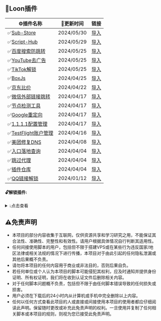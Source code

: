 ## 🎈Loon插件
| ⚙插件名称 | 📌更新时间 | 链接 |
| - | - | - |
| ✅[Sub-Store](https://raw.githubusercontent.com/mphin/proxy_tools/main/loon/plugin/sub_store.plugin) | 2024/05/30 | [导入](https://www.nsloon.com/openloon/import?plugin=https://raw.githubusercontent.com/mphin/proxy_tools/main/loon/plugin/sub_store.plugin) |
| ✅[Script-Hub](https://raw.githubusercontent.com/mphin/proxy_tools/main/loon/plugin/script_hub.plugin) | 2024/05/29 | [导入](https://www.nsloon.com/openloon/import?plugin=https://raw.githubusercontent.com/mphin/proxy_tools/main/loon/plugin/script_hub.plugin) |
| ✅[百度搜索防跳转](https://raw.githubusercontent.com/mphin/proxy_tools/main/loon/plugin/baidu_redirect.plugin) | 2024/05/25 | [导入](https://www.nsloon.com/openloon/import?plugin=https://raw.githubusercontent.com/mphin/proxy_tools/main/loon/plugin/baidu_redirect.plugin) |
| ✅[YouTube去广告](https://raw.githubusercontent.com/mphin/proxy_tools/main/loon/plugin/youtube_remove_ads.plugin) | 2024/05/25 | [导入](https://www.nsloon.com/openloon/import?plugin=https://raw.githubusercontent.com/mphin/proxy_tools/main/loon/plugin/youtube_remove_ads.plugin) |
| ✅[TikTok解锁](https://raw.githubusercontent.com/mphin/proxy_tools/main/loon/plugin/tiktok_redirect.plugin) | 2024/05/25 | [导入](https://www.nsloon.com/openloon/import?plugin=https://raw.githubusercontent.com/mphin/proxy_tools/main/loon/plugin/tiktok_redirect.plugin) |
| ✅[BoxJs](https://raw.githubusercontent.com/mphin/proxy_tools/main/loon/plugin/boxjs.plugin) | 2024/04/25 | [导入](https://www.nsloon.com/openloon/import?plugin=https://raw.githubusercontent.com/mphin/proxy_tools/main/loon/plugin/boxjs.plugin) |
| ✅[京东比价](https://raw.githubusercontent.com/mphin/proxy_tools/main/loon/plugin/jd_price.plugin) | 2024/04/22 | [导入](https://www.nsloon.com/openloon/import?plugin=https://raw.githubusercontent.com/mphin/proxy_tools/main/loon/plugin/jd_price.plugin) |
| ✅[微信外部链接跳转](https://raw.githubusercontent.com/mphin/proxy_tools/main/loon/plugin/weixin_redirect.plugin) | 2024/04/17 | [导入](https://www.nsloon.com/openloon/import?plugin=https://raw.githubusercontent.com/mphin/proxy_tools/main/loon/plugin/weixin_redirect.plugin) |
| ✅[节点检测工具](https://raw.githubusercontent.com/mphin/proxy_tools/main/loon/plugin/loon_node_tool.plugin) | 2024/04/17 | [导入](https://www.nsloon.com/openloon/import?plugin=https://raw.githubusercontent.com/mphin/proxy_tools/main/loon/plugin/loon_node_tool.plugin) |
| ✅[Google重定向](https://raw.githubusercontent.com/mphin/proxy_tools/main/loon/plugin/google_redirect.plugin) | 2024/04/17 | [导入](https://www.nsloon.com/openloon/import?plugin=https://raw.githubusercontent.com/mphin/proxy_tools/main/loon/plugin/google_redirect.plugin) |
| ✅[1.1.1.1配置管理](https://raw.githubusercontent.com/mphin/proxy_tools/main/loon/plugin/1.1.1.1.plugin) | 2024/04/17 | [导入](https://www.nsloon.com/openloon/import?plugin=https://raw.githubusercontent.com/mphin/proxy_tools/main/loon/plugin/1.1.1.1.plugin) |
| ✅[TestFlight账户管理](https://raw.githubusercontent.com/mphin/proxy_tools/main/loon/plugin/tf_account.plugin) | 2024/04/16 | [导入](https://www.nsloon.com/openloon/import?plugin=https://raw.githubusercontent.com/mphin/proxy_tools/main/loon/plugin/tf_account.plugin) |
| ✅[美团修复DNS](https://raw.githubusercontent.com/mphin/proxy_tools/main/loon/plugin/meituan_fix.plugin) | 2024/04/08 | [导入](https://www.nsloon.com/openloon/import?plugin=https://raw.githubusercontent.com/mphin/proxy_tools/main/loon/plugin/meituan_fix.plugin) |
| ✅[入口落地查询](https://raw.githubusercontent.com/mphin/proxy_tools/main/loon/plugin/loon_netisp.plugin) | 2024/04/04 | [导入](https://www.nsloon.com/openloon/import?plugin=https://raw.githubusercontent.com/mphin/proxy_tools/main/loon/plugin/loon_netisp.plugin) |
| ✅[跳过代理](https://raw.githubusercontent.com/mphin/proxy_tools/main/loon/plugin/loon_general.plugin) | 2024/04/04 | [导入](https://www.nsloon.com/openloon/import?plugin=https://raw.githubusercontent.com/mphin/proxy_tools/main/loon/plugin/loon_general.plugin) |
| ✅[插件仓库](https://raw.githubusercontent.com/mphin/proxy_tools/main/loon/plugin/loon_gallery.plugin) | 2024/04/04 | [导入](https://www.nsloon.com/openloon/import?plugin=https://raw.githubusercontent.com/mphin/proxy_tools/main/loon/plugin/loon_gallery.plugin) |
| ✅[QQ链接解锁](https://raw.githubusercontent.com/mphin/proxy_tools/main/loon/plugin/qq_redirect.plugin) | 2024/01/12 | [导入](https://www.nsloon.com/openloon/import?plugin=https://raw.githubusercontent.com/mphin/proxy_tools/main/loon/plugin/qq_redirect.plugin) |
#### 🔓解锁插件:
<details>
<summary>👆︎点击查看</summary>
<ul>

| 🔓插件名称 | 📌更新时间 | 链接 |
| - | - | - |
| ✅[酷我音乐&畅听解锁](https://raw.githubusercontent.com/mphin/proxy_tools/main/loon/plugin/kuwo.plugin) | 2024/05/30 | [导入](https://www.nsloon.com/openloon/import?plugin=https://raw.githubusercontent.com/mphin/proxy_tools/main/loon/plugin/kuwo.plugin) |
| ✅[Documents解锁](https://raw.githubusercontent.com/mphin/proxy_tools/main/loon/plugin/documents.plugin) | 2024/05/30 | [导入](https://www.nsloon.com/openloon/import?plugin=https://raw.githubusercontent.com/mphin/proxy_tools/main/loon/plugin/documents.plugin) |
| ✅[网易云音乐解锁](https://raw.githubusercontent.com/mphin/proxy_tools/main/loon/plugin/wangyiyun.plugin) | 2024/05/25 | [导入](https://www.nsloon.com/openloon/import?plugin=https://raw.githubusercontent.com/mphin/proxy_tools/main/loon/plugin/wangyiyun.plugin) |
| ✅[芒果TV解锁](https://raw.githubusercontent.com/mphin/proxy_tools/main/loon/plugin/mangguotv.plugin) | 2024/05/25 | [导入](https://www.nsloon.com/openloon/import?plugin=https://raw.githubusercontent.com/mphin/proxy_tools/main/loon/plugin/mangguotv.plugin) |
| ✅[Gp4o解锁](https://raw.githubusercontent.com/mphin/proxy_tools/main/loon/plugin/gp4o.plugin) | 2024/05/19 | [导入](https://www.nsloon.com/openloon/import?plugin=https://raw.githubusercontent.com/mphin/proxy_tools/main/loon/plugin/gp4o.plugin) |
| ✅[彩云天气解锁](https://raw.githubusercontent.com/mphin/proxy_tools/main/loon/plugin/caiyuntianqi.plugin) | 2024/04/26 | [导入](https://www.nsloon.com/openloon/import?plugin=https://raw.githubusercontent.com/mphin/proxy_tools/main/loon/plugin/caiyuntianqi.plugin) |
| ✅[寻简解锁](https://raw.githubusercontent.com/mphin/proxy_tools/main/loon/plugin/xunjian.plugin) | 2024/04/08 | [导入](https://www.nsloon.com/openloon/import?plugin=https://raw.githubusercontent.com/mphin/proxy_tools/main/loon/plugin/xunjian.plugin) |
| ✅[美图秀秀解锁](https://raw.githubusercontent.com/mphin/proxy_tools/main/loon/plugin/meituxiuxiu.plugin) | 2024/04/08 | [导入](https://www.nsloon.com/openloon/import?plugin=https://raw.githubusercontent.com/mphin/proxy_tools/main/loon/plugin/meituxiuxiu.plugin) |
| ✅[Adguard解锁](https://raw.githubusercontent.com/mphin/proxy_tools/main/loon/plugin/adguard.plugin) | 2024/04/08 | [导入](https://www.nsloon.com/openloon/import?plugin=https://raw.githubusercontent.com/mphin/proxy_tools/main/loon/plugin/adguard.plugin) |
| ✅[咪咕音乐解锁](https://raw.githubusercontent.com/mphin/proxy_tools/main/loon/plugin/miguyinyue.plugin) | 2024/04/02 | [导入](https://www.nsloon.com/openloon/import?plugin=https://raw.githubusercontent.com/mphin/proxy_tools/main/loon/plugin/miguyinyue.plugin) |
| ✅[GitHub解锁](https://raw.githubusercontent.com/mphin/proxy_tools/main/loon/plugin/github.plugin) | 2024/03/24 | [导入](https://www.nsloon.com/openloon/import?plugin=https://raw.githubusercontent.com/mphin/proxy_tools/main/loon/plugin/github.plugin) |
</ul>
</details>

## ⚠️免责声明
- 本项目的部分内容收集于互联网，仅供资源共享和学习研究之用，不能保证其合法性、准确性、完整性和有效性。请用户根据具体情况自行判断其适用性。
- 任何间接使用脚本的用户，包括但不限于搭建VPS或在某些行为违反国家/地区法律或相关法规的情况下进行传播，本项目对于由此引起的任何隐私泄漏或其他后果概不负责。
- 请勿将本项目的任何内容用于商业或非法目的，否则后果自负。
- 若任何单位或个人认为本项目的脚本可能侵犯其权利，应及时通知并提供身份证明、所有权证明，我们将在收到认证文件后删除相关内容。
- 对于任何脚本问题概不负责，包括但不限于由任何脚本错误导致的任何损失或损害。
- 用户必须在下载后的24小时内从计算机或手机中完全删除以上内容。
- 任何以任何方式查看此项目的人或直接或间接使用本项目的使用者都应仔细阅读此声明。保留随时更改或补充此免责声明的权利。一旦使用并复制了任何相关脚本或本项目的规则，则视为您已接受此免责声明。
